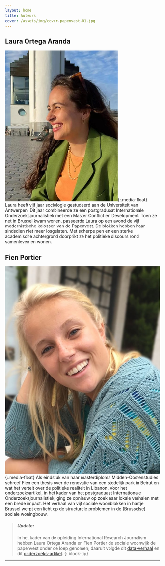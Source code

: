 ```yaml
---
layout: home
title: Auteurs
cover: /assets/img/cover-papenvest-01.jpg
---
```


## Laura Ortega Aranda 

![Laura Ortega Aranda](/assets/img/laura-ortega-aranda-1.jpg){:.media-float} Laura heeft vijf jaar sociologie gestudeerd aan de Universiteit van Antwerpen. Dit jaar combineerde ze een postgraduaat Internationale Onderzoeksjournalistiek met een Master Conflict en Development. Toen ze net in Brussel kwam wonen, passeerde Laura op een avond de vijf modernistische kolossen van de Papenvest. De blokken hebben haar sindsdien niet meer losgelaten. Met scherpe pen en een sterke academische achtergrond doorprikt ze het politieke discours rond samenleven en wonen. 

## Fien Portier

![Fien Portier](/assets/img/fien-foto.jpeg){:.media-float} Als eindstuk van haar masterdiploma Midden-Oostenstudies schreef Fien een thesis over de renovatie van een stedelijk park in Beirut en wat het vertelt over de politieke realiteit in Libanon. Voor het onderzoeksartikel, in het kader van het postgraduaat Internationale Onderzoeksjournalistiek, ging ze opnieuw op zoek naar lokale verhalen met een brede impact. Het verhaal van vijf sociale woonblokken in hartje Brussel werpt een licht op de structurele problemen in de (Brusselse) sociale woningbouw.  

> ##### Update: 
> In het kader van de opleiding International Research Journalism hebben Laura Ortega Aranda en Fien Portier de sociale woonwijk de papenvest onder de loep genomen; daaruit volgde dit [data-verhaal](/pages/2023-08-sociale-woningen) en dit [onderzoeks-artikel](/pages/2023-08-papenvest).
{:.block-tip}

----
